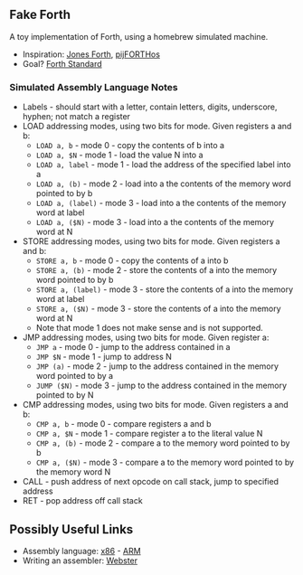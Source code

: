 ## Fake Forth ##

A toy implementation of Forth, using a homebrew simulated machine.

* Inspiration: [Jones Forth](https://github.com/AlexandreAbreu/jonesforth), [pijFORTHos](https://github.com/organix/pijFORTHos)
* Goal? [Forth Standard](https://forth-standard.org/)


### Simulated Assembly Language Notes ###

* Labels - should start with a letter, contain letters, digits, underscore, hyphen; not match a register
* LOAD addressing modes, using two bits for mode. Given registers a and b:
  * `LOAD a, b` - mode 0 - copy the contents of b into a
  * `LOAD a, $N` - mode 1 - load the value N into a
  * `LOAD a, label` - mode 1 - load the address of the specified label into a
  * `LOAD a, (b)` - mode 2 - load into a the contents of the memory word pointed to by b
  * `LOAD a, (label)` - mode 3 - load into a the contents of the memory word at label
  * `LOAD a, ($N)` - mode 3 - load into a the contents of the memory word at N
* STORE addressing modes, using two bits for mode. Given registers a and b:
  * `STORE a, b` - mode 0 - copy the contents of a into b
  * `STORE a, (b)` - mode 2 - store the contents of a into the memory word pointed to by b
  * `STORE a, (label)` - mode 3 - store the contents of a into the memory word at label
  * `STORE a, ($N)` - mode 3 - store the contents of a into the memory word at N
  * Note that mode 1 does not make sense and is not supported.
* JMP addressing modes, using two bits for mode. Given register a:
  * `JMP a` - mode 0 - jump to the address contained in a
  * `JMP $N` - mode 1 - jump to address N
  * `JMP (a)` - mode 2 - jump to the address contained in the memory word pointed to by a
  * `JUMP ($N)` - mode 3 - jump to the address contained in the memory pointed to by N
* CMP addressing modes, using two bits for mode. Given registers a and b:
  * `CMP a, b` - mode 0 - compare registers a and b
  * `CMP a, $N` - mode 1 - compare register a to the literal value N
  * `CMP a, (b)` - mode 2 - compare a to the memory word pointed to by b
  * `CMP a, ($N)` - mode 3 - compare a to the memory word pointed to by the memory word N
* CALL - push address of next opcode on call stack, jump to specified address
* RET - pop address off call stack


## Possibly Useful Links

* Assembly language: [x86](https://en.wikibooks.org/wiki/X86_Assembly/Control_Flow) - [ARM](http://www.davespace.co.uk/arm/introduction-to-arm/index.html)
* Writing an assembler: [Webster](http://plantation-productions.com/Webster/RollYourOwn/index.html)


